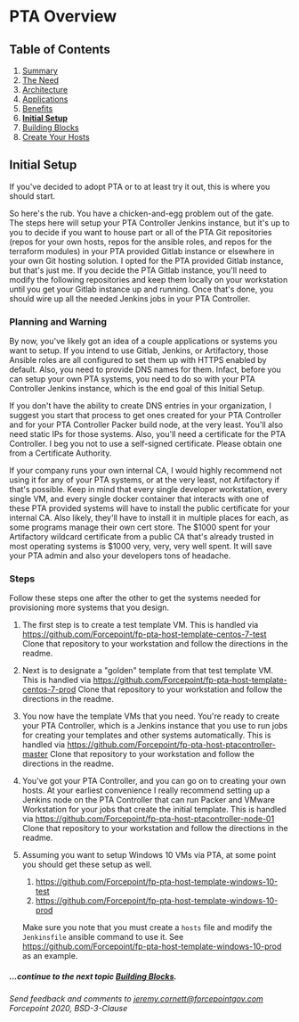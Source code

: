 # PTA Overview

## Table of Contents

1. [Summary](README.md)
1. [The Need](the_need.md)
1. [Architecture](architecture.md)
1. [Applications](applications.md)
1. [Benefits](benefits.md)
1. __[Initial Setup](initial_setup.md)__
1. [Building Blocks](building_blocks.md)
1. [Create Your Hosts](create_your_hosts.md)

## Initial Setup

If you've decided to adopt PTA or to at least try it out, this is where you should start.

So here's the rub. You have a chicken-and-egg problem out of the gate. The steps here
will setup your PTA Controller Jenkins instance, but it's up to you to decide if you want to
house part or all of the PTA Git repositories (repos for your own hosts, repos for the ansible roles, and 
repos for the terraform modules) in your PTA provided Gitlab instance or elsewhere in your own
Git hosting solution. I opted for the PTA provided Gitlab instance, but that's just me.
If you decide the PTA Gitlab instance, you'll need to modify the following repositories
and keep them locally on your workstation until you get your Gitlab instance up and running.
Once that's done, you should wire up all the needed Jenkins jobs in your PTA Controller.

### Planning and Warning

By now, you've likely got an idea of a couple applications or systems you want to setup. If you intend
to use Gitlab, Jenkins, or Artifactory, those Ansible roles are all configured to set them up with
HTTPS enabled by default. Also, you need to provide DNS names for them. Infact, before you can setup
your own PTA systems, you need to do so with your PTA Controller Jenkins instance, 
which is the end goal of this Initial Setup.

If you don't have the ability to create DNS entries in your organization, I suggest you start that process
to get ones created for your PTA Controller and for your PTA Controller Packer build node, at the very least.
You'll also need static IPs for those systems. Also, you'll need a certificate for the PTA Controller.
I beg you not to use a self-signed certificate. Please obtain one from a Certificate Authority.

If your company runs your own internal CA, I would highly recommend not using it for any of your PTA systems,
or at the very least, not Artifactory if that's possible. Keep in mind that every single developer workstation, 
every single VM, and every single docker container that interacts with one of these PTA provided systems
will have to install the public certificate for your internal CA. Also likely, they'll have to install
it in multiple places for each, as some programs manage their own cert store.
The $1000 spent for your Artifactory wildcard certificate from a public CA that's already trusted
in most operating systems is $1000 very, very, very well spent. It will save your PTA admin and also 
your developers tons of headache.

### Steps

Follow these steps one after the other to get the systems needed for provisioning more systems that
you design.

1. The first step is to create a test template VM.
This is handled via https://github.com/Forcepoint/fp-pta-host-template-centos-7-test
Clone that repository to your workstation and follow the directions in the readme.

1. Next is to designate a "golden" template from that test template VM.
This is handled via https://github.com/Forcepoint/fp-pta-host-template-centos-7-prod
Clone that repository to your workstation and follow the directions in the readme.

1. You now have the template VMs that you need. You're ready to create your PTA Controller, which is a
Jenkins instance that you use to run jobs for creating your templates and other systems automatically.
This is handled via https://github.com/Forcepoint/fp-pta-host-ptacontroller-master
Clone that repository to your workstation and follow the directions in the readme.

1. You've got your PTA Controller, and you can go on to creating your own hosts. At your earliest
convenience I really recommend setting up a Jenkins node on the PTA Controller that can run Packer
and VMware Workstation for your jobs that create the initial template.
This is handled via https://github.com/Forcepoint/fp-pta-host-ptacontroller-node-01
Clone that repository to your workstation and follow the directions in the readme.

1. Assuming you want to setup Windows 10 VMs via PTA, at some point you should get these setup as well.
    1. https://github.com/Forcepoint/fp-pta-host-template-windows-10-test
    1. https://github.com/Forcepoint/fp-pta-host-template-windows-10-prod
    
    Make sure you note that you must create a `hosts` file and modify the `Jenkinsfile` 
    ansible command to use it. See https://github.com/Forcepoint/fp-pta-host-template-windows-10-prod
    as an example.

##### ...continue to the next topic [Building Blocks](building_blocks.md).

_Send feedback and comments to [jeremy.cornett@forcepointgov.com](mailto:jeremy.cornett@forcepointgov.com) Forcepoint 2020, BSD-3-Clause_